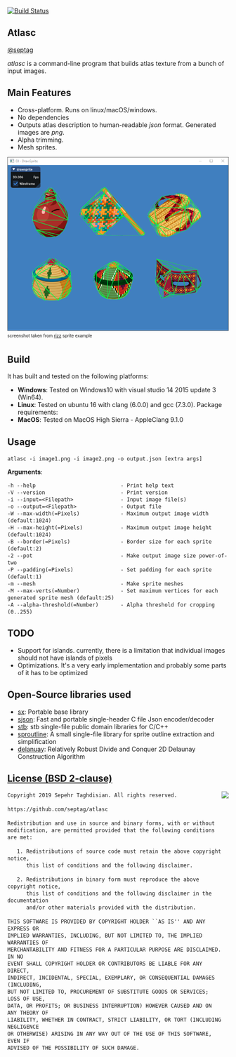 [![Build Status](https://travis-ci.org/septag/atlasc.svg?branch=master)](https://travis-ci.org/septag/atlasc)

## Atlasc
[@septag](https://twitter.com/septagh)  

_atlasc_ is a command-line program that builds atlas texture from a bunch of input images.  

## Main Features
- Cross-platform. Runs on linux/macOS/windows.
- No dependencies
- Outputs atlas description to human-readable _json_ format. Generated images are _png_.
- Alpha trimming.
- Mesh sprites.

![drawsprite-wire](img/drawsprite-wire.png)  
<sub><sup>screenshot taken from [rizz](https://github.com/septag/rizz) sprite example</sup></sub>

## Build
It has built and tested on the following platforms:

- __Windows__: Tested on Windows10 with visual studio 14 2015 update 3 (Win64).  
- __Linux__: Tested on ubuntu 16 with clang (6.0.0) and gcc (7.3.0). Package requirements:  
- __MacOS__: Tested on MacOS High Sierra - AppleClang 9.1.0

## Usage

```
atlasc -i image1.png -i image2.png -o output.json [extra args]
```

**Arguments**:

```
-h --help                           - Print help text
-V --version                        - Print version
-i --input=<Filepath>               - Input image file(s)
-o --output=<Filepath>              - Output file
-W --max-width(=Pixels)             - Maximum output image width (default:1024)
-H --max-height(=Pixels)            - Maximum output image height (default:1024)
-B --border(=Pixels)                - Border size for each sprite (default:2)
-2 --pot                            - Make output image size power-of-two
-P --padding(=Pixels)               - Set padding for each sprite (default:1)
-m --mesh                           - Make sprite meshes
-M --max-verts(=Number)             - Set maximum vertices for each generated sprite mesh (default:25)
-A --alpha-threshold(=Number)       - Alpha threshold for cropping (0..255)
```

## TODO
- Support for islands. currently, there is a limitation that individual images should not have islands of pixels
- Optimizations. It's a very early implementation and probably some parts of it has to be optimized 


## Open-Source libraries used
- [sx](https://github.com/septag/sx): Portable base library
- [sjson](https://github.com/septag/sjson): Fast and portable single-header C file Json encoder/decoder
- [stb](https://github.com/nothings/stb): stb single-file public domain libraries for C/C++
- [sproutline](https://github.com/ands/sproutline): A small single-file library for sprite outline extraction and simplification
- [delanuay](https://github.com/eloraiby/delaunay): Relatively Robust Divide and Conquer 2D Delaunay Construction Algorithm


[License (BSD 2-clause)](https://github.com/septag/atlasc/blob/master/LICENSE)
--------------------------------------------------------------------------

<a href="http://opensource.org/licenses/BSD-2-Clause" target="_blank">
<img align="right" src="http://opensource.org/trademarks/opensource/OSI-Approved-License-100x137.png">
</a>

	Copyright 2019 Sepehr Taghdisian. All rights reserved.
	
	https://github.com/septag/atlasc
	
	Redistribution and use in source and binary forms, with or without
	modification, are permitted provided that the following conditions are met:
	
	   1. Redistributions of source code must retain the above copyright notice,
	      this list of conditions and the following disclaimer.
	
	   2. Redistributions in binary form must reproduce the above copyright notice,
	      this list of conditions and the following disclaimer in the documentation
	      and/or other materials provided with the distribution.
	
	THIS SOFTWARE IS PROVIDED BY COPYRIGHT HOLDER ``AS IS'' AND ANY EXPRESS OR
	IMPLIED WARRANTIES, INCLUDING, BUT NOT LIMITED TO, THE IMPLIED WARRANTIES OF
	MERCHANTABILITY AND FITNESS FOR A PARTICULAR PURPOSE ARE DISCLAIMED. IN NO
	EVENT SHALL COPYRIGHT HOLDER OR CONTRIBUTORS BE LIABLE FOR ANY DIRECT,
	INDIRECT, INCIDENTAL, SPECIAL, EXEMPLARY, OR CONSEQUENTIAL DAMAGES (INCLUDING,
	BUT NOT LIMITED TO, PROCUREMENT OF SUBSTITUTE GOODS OR SERVICES; LOSS OF USE,
	DATA, OR PROFITS; OR BUSINESS INTERRUPTION) HOWEVER CAUSED AND ON ANY THEORY OF
	LIABILITY, WHETHER IN CONTRACT, STRICT LIABILITY, OR TORT (INCLUDING NEGLIGENCE
	OR OTHERWISE) ARISING IN ANY WAY OUT OF THE USE OF THIS SOFTWARE, EVEN IF
	ADVISED OF THE POSSIBILITY OF SUCH DAMAGE.
